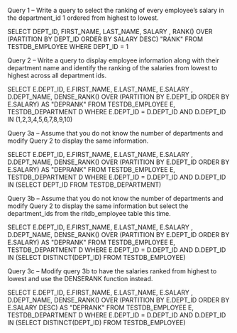 Query 1 – Write a query to select the ranking of every employee’s salary in the department_id 1 ordered from highest to lowest. 

SELECT DEPT_ID, FIRST_NAME, LAST_NAME, SALARY , 
RANK() OVER (PARTITION BY DEPT_ID ORDER BY SALARY DESC) "RANK" FROM TESTDB_EMPLOYEE
WHERE DEPT_ID = 1

Query 2 – Write a query to display employee information along with their department name and identify the ranking of the salaries from lowest to highest across all department ids.

SELECT E.DEPT_ID, E.FIRST_NAME, E.LAST_NAME, E.SALARY , D.DEPT_NAME, 
DENSE_RANK() OVER (PARTITION BY E.DEPT_ID ORDER BY E.SALARY) AS "DEPRANK" FROM TESTDB_EMPLOYEE E, 
TESTDB_DEPARTMENT D WHERE E.DEPT_ID = D.DEPT_ID AND D.DEPT_ID IN (1,2,3,4,5,6,7,8,9,10)

Query 3a – Assume that you do not know the number of departments and modify Query 2 to display the same information.  

SELECT E.DEPT_ID, E.FIRST_NAME, E.LAST_NAME, E.SALARY , D.DEPT_NAME, 
DENSE_RANK() OVER (PARTITION BY E.DEPT_ID ORDER BY E.SALARY) AS "DEPRANK" FROM TESTDB_EMPLOYEE E, 
TESTDB_DEPARTMENT D WHERE E.DEPT_ID = D.DEPT_ID AND D.DEPT_ID IN (SELECT DEPT_ID FROM TESTDB_DEPARTMENT)

Query 3b – Assume that you do not know the number of departments and modify Query 2 to display the same information but select the department_ids from the ritdb_employee table this time.

SELECT E.DEPT_ID, E.FIRST_NAME, E.LAST_NAME, E.SALARY , D.DEPT_NAME, 
DENSE_RANK() OVER (PARTITION BY E.DEPT_ID ORDER BY E.SALARY) AS "DEPRANK" FROM TESTDB_EMPLOYEE E, 
TESTDB_DEPARTMENT D WHERE E.DEPT_ID = D.DEPT_ID AND D.DEPT_ID IN (SELECT DISTINCT(DEPT_ID) FROM TESTDB_EMPLOYEE)

Query 3c – Modify query 3b to have the salaries ranked from highest to lowest and use the DENSERANK function instead.

SELECT E.DEPT_ID, E.FIRST_NAME, E.LAST_NAME, E.SALARY , D.DEPT_NAME, 
DENSE_RANK() OVER (PARTITION BY E.DEPT_ID ORDER BY E.SALARY DESC) AS "DEPRANK" FROM TESTDB_EMPLOYEE E, 
TESTDB_DEPARTMENT D WHERE E.DEPT_ID = D.DEPT_ID AND D.DEPT_ID IN (SELECT DISTINCT(DEPT_ID) FROM TESTDB_EMPLOYEE)

